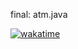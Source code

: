 final: atm.java

[![wakatime](https://wakatime.com/badge/github/Giannasaurus/java.svg)](https://wakatime.com/badge/github/Giannasaurus/java)
